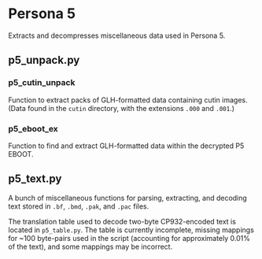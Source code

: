 # Persona 5

Extracts and decompresses miscellaneous data used in Persona 5.

## p5_unpack.py

### p5_cutin_unpack

Function to extract packs of GLH-formatted data containing cutin images.
(Data found in the `cutin` directory, with the extensions `.000` and `.001`.)

### p5_eboot_ex

Function to find and extract GLH-formatted data within the decrypted P5 EBOOT.

## p5_text.py

A bunch of miscellaneous functions for parsing, extracting, and decoding text
stored in `.bf`, `.bmd`, `.pak`, and `.pac` files.

The translation table used to decode two-byte CP932-encoded text is located in
`p5_table.py`. The table is currently incomplete, missing mappings for ~100
byte-pairs used in the script (accounting for approximately 0.01% of the text),
and some mappings may be incorrect.